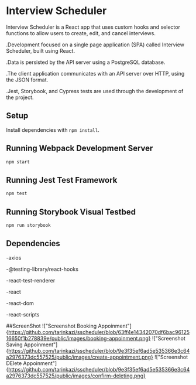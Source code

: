 # Interview Scheduler
Interview Scheduler is a React app that uses custom hooks and selector functions to allow users to create, edit, and cancel interviews.

.Development focused on a single page application (SPA) called Interview Scheduler, built using React.

.Data is persisted by the API server using a PostgreSQL database.

.The client application communicates with an API server over HTTP, using the JSON format.

.Jest, Storybook, and Cypress tests are used through the development of the project.

## Setup

Install dependencies with `npm install`.

## Running Webpack Development Server

```sh
npm start
```

## Running Jest Test Framework

```sh
npm test
```

## Running Storybook Visual Testbed

```sh
npm run storybook
```

## Dependencies

-axios

-@testing-library/react-hooks

-react-test-renderer

-react

-react-dom

-react-scripts

##ScreenShot
!["Screenshot Booking Appoinment"]{https://github.com/tarinkazi/sscheduler/blob/63ff4e14342070df6bac9612516650f1b278839e/public/images/booking-appoinment.png}
!["Screenshot Saving Appoinment"]{https://github.com/tarinkazi/sscheduler/blob/9e3f35ef6ad5e535366e3c64a2976373dc557525/public/images/create-appointment.png}
!["Screenshot DElete Appoinment"]{https://github.com/tarinkazi/sscheduler/blob/9e3f35ef6ad5e535366e3c64a2976373dc557525/public/images/confirm-deleting.png}
